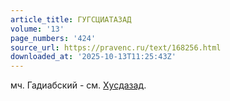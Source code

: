 ```yaml
---
article_title: ГУГСЦИАТАЗАД
volume: '13'
page_numbers: '424'
source_url: https://pravenc.ru/text/168256.html
downloaded_at: '2025-10-13T11:25:43Z'
---
```


мч. Гадиабский - см. [Хусдазад](https://pravenc.ru/text/Хусдазад.html).
